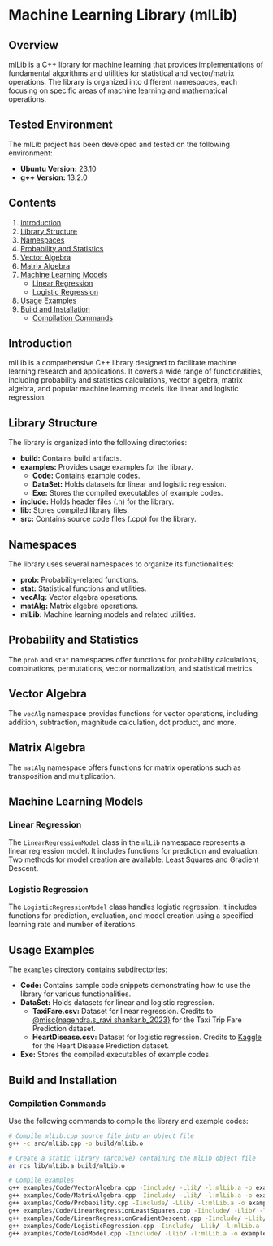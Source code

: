 # Machine Learning Library (mlLib)

## Overview

mlLib is a C++ library for machine learning that provides implementations of fundamental algorithms and utilities for statistical and vector/matrix operations. The library is organized into different namespaces, each focusing on specific areas of machine learning and mathematical operations.

## Tested Environment

The mlLib project has been developed and tested on the following environment:

- **Ubuntu Version:** 23.10
- **g++ Version:** 13.2.0


## Contents

1. [Introduction](#introduction)
2. [Library Structure](#library-structure)
3. [Namespaces](#namespaces)
4. [Probability and Statistics](#probability-and-statistics)
5. [Vector Algebra](#vector-algebra)
6. [Matrix Algebra](#matrix-algebra)
7. [Machine Learning Models](#machine-learning-models)
    - [Linear Regression](#linear-regression)
    - [Logistic Regression](#logistic-regression)
8. [Usage Examples](#usage-examples)
9. [Build and Installation](#build-and-installation)
    - [Compilation Commands](#compilation-commands)

## Introduction

mlLib is a comprehensive C++ library designed to facilitate machine learning research and applications. It covers a wide range of functionalities, including probability and statistics calculations, vector algebra, matrix algebra, and popular machine learning models like linear and logistic regression.

## Library Structure

The library is organized into the following directories:

- **build:** Contains build artifacts.
- **examples:** Provides usage examples for the library.
  - **Code:** Contains example codes.
  - **DataSet:** Holds datasets for linear and logistic regression.
  - **Exe:** Stores the compiled executables of example codes.
- **include:** Holds header files (.h) for the library.
- **lib:** Stores compiled library files.
- **src:** Contains source code files (.cpp) for the library.

## Namespaces

The library uses several namespaces to organize its functionalities:

- **prob:** Probability-related functions.
- **stat:** Statistical functions and utilities.
- **vecAlg:** Vector algebra operations.
- **matAlg:** Matrix algebra operations.
- **mlLib:** Machine learning models and related utilities.

## Probability and Statistics

The `prob` and `stat` namespaces offer functions for probability calculations, combinations, permutations, vector normalization, and statistical metrics.

## Vector Algebra

The `vecAlg` namespace provides functions for vector operations, including addition, subtraction, magnitude calculation, dot product, and more.

## Matrix Algebra

The `matAlg` namespace offers functions for matrix operations such as transposition and multiplication.

## Machine Learning Models

### Linear Regression

The `LinearRegressionModel` class in the `mlLib` namespace represents a linear regression model. It includes functions for prediction and evaluation. Two methods for model creation are available: Least Squares and Gradient Descent.

### Logistic Regression

The `LogisticRegressionModel` class handles logistic regression. It includes functions for prediction, evaluation, and model creation using a specified learning rate and number of iterations.

## Usage Examples

The `examples` directory contains subdirectories:

- **Code:** Contains sample code snippets demonstrating how to use the library for various functionalities.
- **DataSet:** Holds datasets for linear and logistic regression.
  - **TaxiFare.csv:** Dataset for linear regression. Credits to [@misc{nagendra.s_ravi shankar.b_2023}](https://www.kaggle.com/dsv/7210622) for the Taxi Trip Fare Prediction dataset.
  - **HeartDisease.csv:** Dataset for logistic regression. Credits to [Kaggle](https://www.kaggle.com/datasets/dileep070/heart-disease-prediction-using-logistic-regression) for the Heart Disease Prediction dataset.
- **Exe:** Stores the compiled executables of example codes.


## Build and Installation

### Compilation Commands

Use the following commands to compile the library and example codes:

```bash
# Compile mlLib.cpp source file into an object file
g++ -c src/mlLib.cpp -o build/mlLib.o

# Create a static library (archive) containing the mlLib object file
ar rcs lib/mlLib.a build/mlLib.o

# Compile examples
g++ examples/Code/VectorAlgebra.cpp -Iinclude/ -Llib/ -l:mlLib.a -o examples/Exe/t1
g++ examples/Code/MatrixAlgebra.cpp -Iinclude/ -Llib/ -l:mlLib.a -o examples/Exe/t2
g++ examples/Code/Probability.cpp -Iinclude/ -Llib/ -l:mlLib.a -o examples/Exe/t3
g++ examples/Code/LinearRegressionLeastSquares.cpp -Iinclude/ -Llib/ -l:mlLib.a -o examples/Exe/t4
g++ examples/Code/LinearRegressionGradientDescent.cpp -Iinclude/ -Llib/ -l:mlLib.a -o examples/Exe/t5
g++ examples/Code/LogisticRegression.cpp -Iinclude/ -Llib/ -l:mlLib.a -o examples/Exe/t6
g++ examples/Code/LoadModel.cpp -Iinclude/ -Llib/ -l:mlLib.a -o examples/Exe/t7
